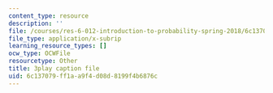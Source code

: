 ```yaml
---
content_type: resource
description: ''
file: /courses/res-6-012-introduction-to-probability-spring-2018/6c137079ff1aa9f4d08d8199f4b6876c_BlO3xyeaZME.srt
file_type: application/x-subrip
learning_resource_types: []
ocw_type: OCWFile
resourcetype: Other
title: 3play caption file
uid: 6c137079-ff1a-a9f4-d08d-8199f4b6876c
---
```

